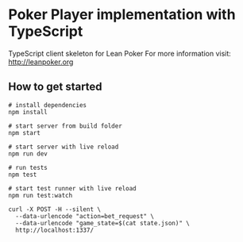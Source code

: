 # Poker Player implementation with TypeScript

TypeScript client skeleton for Lean Poker For more information visit: <http://leanpoker.org>

## How to get started

```shell
# install dependencies
npm install

# start server from build folder
npm start

# start server with live reload
npm run dev

# run tests
npm test

# start test runner with live reload
npm run test:watch
```

```shell
curl -X POST -H --silent \
  --data-urlencode "action=bet_request" \
  --data-urlencode "game_state=$(cat state.json)" \
  http://localhost:1337/
```
